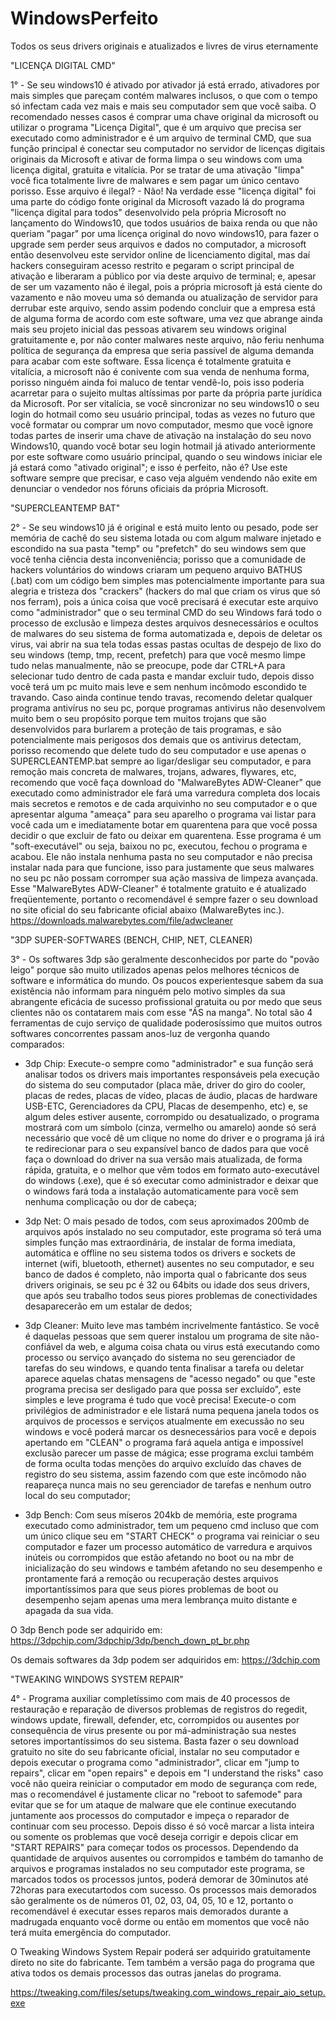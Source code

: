 # WindowsPerfeito
Todos os seus drivers originais e atualizados e livres de virus eternamente

"LICENÇA DIGITAL CMD"

1° - Se seu windows10 é ativado por ativador já está errado, ativadores por mais simples que pareçam contém malwares inclusos, o que com o tempo só infectam cada vez mais e mais seu computador sem que você saiba.
     O recomendado nesses casos é comprar uma chave original da microsoft ou utilizar o programa "Licença Digital", que é um arquivo que precisa ser executado como administrador e é um arquivo de terminal CMD, que sua função principal é conectar seu computador no servidor de licenças digitais originais da Microsoft e ativar de forma limpa o seu windows com uma licença digital, gratuita e vitalícia. Por se tratar de uma ativação "limpa" você fica totalmente livre de malwares e sem pagar um único centavo porisso.
     Esse arquivo é ilegal? - Não! Na verdade esse "licença digital" foi uma parte do código fonte original da Microsoft vazado lá do programa "licença digital para todos" desenvolvido pela própria Microsoft no lançamento do Windows10, que todos usuários de baixa renda ou que não queriam "pagar" por uma licença original do novo windows10, para fazer o upgrade sem perder seus arquivos e dados no computador, a microsoft então desenvolveu este servidor online de licenciamento digital, mas daí hackers conseguiram acesso restrito e pegaram o script principal de ativação e liberaram a público por via deste arquivo de terminal; e, apesar de ser um vazamento não é ilegal, pois a própria microsoft já está ciente do vazamento e não moveu uma só demanda ou atualização de servidor para derrubar este arquivo, sendo assim podendo concluir que a empresa está de alguma forma de acordo com este software, uma vez que abrange ainda mais seu projeto inicial das pessoas ativarem seu windows original gratuitamente e, por não conter malwares neste arquivo, não feriu nenhuma política de segurança da empresa que seria passível de alguma demanda para acabar com este software.
     Essa licença é totalmente gratuita e vitalícia, a microsoft não é conivente com sua venda de nenhuma forma, porisso ninguém ainda foi maluco de tentar vendê-lo, pois isso poderia acarretar para o sujeito multas altíssimas por parte da própria parte jurídica da Microsoft.
     Por ser vitalícia, se você sincronizar no seu windows10 o seu login do hotmail como seu usuário principal, todas as vezes no futuro que você formatar ou comprar um novo computador, mesmo que você ignore todas partes de inserir uma chave de ativação na instalação do seu novo Windows10, quando você botar seu login hotmail já ativado anteriormente por este software como usuário principal, quando o seu windows iniciar ele já estará como "ativado original"; e isso é perfeito, não é? Use este software sempre que precisar, e caso veja alguém vendendo não exite em denunciar o vendedor nos fóruns oficiais da própria Microsoft.
     
     
     

"SUPERCLEANTEMP BAT"

2° - Se seu windows10 já é original e está muito lento ou pesado, pode ser memória de cachê do seu sistema lotada ou com algum malware injetado e escondido na sua pasta "temp" ou "prefetch" do seu windows sem que você tenha ciência desta inconveniência; porisso que a comunidade de hackers voluntários do windows criaram um pequeno arquivo BATHUS (.bat) com um código bem simples mas potencialmente importante para sua alegria e tristeza dos "crackers" (hackers do mal que criam os virus que só nos ferram), pois a única coisa que você precisará é executar este arquivo como "administrador" que o seu terminal CMD do seu Windows fará todo o processo de exclusão e limpeza destes arquivos desnecessários e ocultos de malwares do seu sistema de forma automatizada e, depois de deletar os virus, vai abrir na sua tela todas essas pastas ocultas de despejo de lixo do seu windows (temp, tmp, recent, prefetch) para que você mesmo limpe tudo nelas manualmente, não se preocupe, pode dar CTRL+A para selecionar tudo dentro de cada pasta e mandar excluir tudo, depois disso você terá um pc muito mais leve e sem nenhum incômodo escondido te travando.
     Caso ainda continue tendo travas, recomendo deletar qualquer programa antivírus no seu pc, porque programas antivirus não desenvolvem muito bem o seu propósito porque tem muitos trojans que são desenvolvidos para burlarem a proteção de tais programas, e são potencialmente mais perigosos dos demais que os antivirus detectam, porisso recomendo que delete tudo do seu computador e use apenas o SUPERCLEANTEMP.bat sempre ao ligar/desligar seu computador, e para remoção mais concreta de malwares, trojans, adwares, flywares, etc, recomendo que você faça download do "MalwareBytes ADW-Cleaner" que executado como administrador ele fará uma varredura completa dos locais mais secretos e remotos e de cada arquivinho no seu computador e o que apresentar alguma "ameaça" para seu aparelho o programa vai listar para você cada um e imediatamente botar em quarentena para que você possa decidir o que excluir de fato ou deixar em quarentena.
     Esse programa é um "soft-executável" ou seja, baixou no pc, executou, fechou o programa e acabou. Ele não instala nenhuma pasta no seu computador e não precisa instalar nada para que funcione, isso para justamente que seus malwares no seu pc não possam corromper sua ação massiva de limpeza avançada. Esse "MalwareBytes ADW-Cleaner" é totalmente gratuito e é atualizado freqüentemente, portanto o recomendável é sempre fazer o seu download no site oficial do seu fabricante oficial abaixo (MalwareBytes inc.). 
https://downloads.malwarebytes.com/file/adwcleaner
     


"3DP SUPER-SOFTWARES (BENCH, CHIP, NET, CLEANER)

3° - Os softwares 3dp são geralmente desconhecidos por parte do "povão leigo" porque são muito utilizados apenas pelos melhores técnicos de software e informática do mundo. Os poucos experientesque sabem da sua existência não informam para ninguém pelo motivo simples da sua abrangente eficácia de sucesso profissional gratuita ou por medo que seus clientes não os contatarem mais com esse "ÁS na manga".
     No total são 4 ferramentas de cujo serviço de qualidade poderosíssimo que muitos outros softwares concorrentes passam anos-luz de vergonha quando comparados:

- 3dp Chip: Execute-o sempre como "administrador" e sua função será analisar todos os drivers mais importantes responsáveis pela execução do sistema do seu computador (placa mãe, driver do giro do cooler, placas de redes, placas de vídeo, placas de áudio, placas de hardware USB-ETC, Gerenciadores da CPU, Placas de desempenho, etc) e, se algum deles estiver ausente, corrompido ou desatualizado, o programa mostrará com um símbolo (cinza, vermelho ou amarelo) aonde só será necessário que você dê um clique no nome do driver e o programa já irá te redirecionar para o seu expansível banco de dados para que você faça o download do driver na sua versão mais atualizada, de forma rápida, gratuita, e o melhor que vêm todos em formato auto-executável do windows (.exe), que é só executar como administrador e deixar que o windows fará toda a instalação automaticamente para você sem nenhuma complicação ou dor de cabeça;

- 3dp Net: O mais pesado de todos, com seus aproximados 200mb de arquivos após instalado no seu computador, este programa só terá uma simples função mas extraordinária, de instalar de forma imediata, automática e offline no seu sistema todos os drivers e sockets de internet (wifi, bluetooth, ethernet) ausentes no seu computador, e seu banco de dados é completo, não importa qual o fabricante dos seus drivers originais, se seu pc é 32 ou 64bits ou idade dos seus drivers, que após seu trabalho todos seus piores problemas de conectividades desaparecerão em um estalar de dedos;

- 3dp Cleaner: Muito leve mas também incrivelmente fantástico. Se você é daquelas pessoas que sem querer instalou um programa de site não-confiável da web, e alguma coisa chata ou virus está executando como processo ou serviço avançado do sistema no seu gerenciador de tarefas do seu windows, e quando tenta finalisar a tarefa ou deletar aparece aquelas chatas mensagens de "acesso negado" ou que "este programa precisa ser desligado para que possa ser excluído", este simples e leve programa é tudo que você precisa! Execute-o com privilégios de administrador e ele listará numa pequena janela todos os arquivos de processos e serviços atualmente em execussão no seu windows e você poderá marcar os desnecessários para você e depois apertando em "CLEAN" o programa fará aquela antiga e impossível exclusão parecer um passe de mágica; esse programa exclui também de forma oculta todas menções do arquivo excluído das chaves de registro do seu sistema, assim fazendo com que este incômodo não reapareça nunca mais no seu gerenciador de tarefas e nenhum outro local do seu computador;

- 3dp Bench: Com seus míseros 204kb de memória, este programa executado como administrador, tem um pequeno cmd incluso que com um único clique seu em "START CHECK" o programa vai reiniciar o seu computador e fazer um processo automático de varredura e arquivos inúteis ou corrompidos que estão afetando no boot ou na mbr de inicialização do seu windows e também afetando no seu desempenho e prontamente fará a remoção ou recuperação destes arquivos importantíssimos para que seus piores problemas de boot ou desempenho sejam apenas uma mera lembrança muito distante e apagada da sua vida.

O 3dp Bench pode ser adquirido em: 
https://3dpchip.com/3dpchip/3dp/bench_down_pt_br.php

Os demais softwares da 3dp podem ser adquiridos em:
https://3dchip.com


"TWEAKING WINDOWS SYSTEM REPAIR"

4° - Programa auxiliar completíssimo com mais de 40 processos de restauração e reparação de diversos problemas de registros do regedit, windows update, firewall, defender, etc, corrompidos ou ausentes por consequência de virus presente ou por má-administração sua nestes setores importantíssimos do seu sistema. Basta fazer o seu download gratuito no site do seu fabricante oficial, instalar no seu computador e depois executar o programa como "administrador", clicar em "jump to repairs", clicar em "open repairs" e depois em "I understand the risks" caso você não queira reiniciar o computador em modo de segurança com rede, mas o recomendável é justamente clicar no "reboot to safemode" para evitar que se for um ataque de malware que ele continue executando juntamente aos processos do computador e impeça o reparador de continuar com seu processo. Depois disso é só você marcar a lista inteira ou somente os problemas que você deseja corrigir e depois clicar em "START REPAIRS" para começar todos os processos. Dependendo da quantidade de arquivos ausentes ou corrompidos e também do tamanho de arquivos e programas instalados no seu computador este programa, se marcados todos os processos juntos, poderá demorar de 30minutos até 72horas para executartodos com sucesso. Os processos mais demorados são geralmente os de números 01, 02, 03, 04, 05, 10 e 12, portanto o recomendável é executar esses reparos mais demorados durante a madrugada enquanto você dorme ou então em momentos que você não terá muita emergência do computador.

O Tweaking Windows System Repair poderá ser adquirido gratuitamente direto no site do fabricante. Tem também a versão paga do programa que ativa todos os demais processos das outras janelas do programa.

https://tweaking.com/files/setups/tweaking.com_windows_repair_aio_setup.exe












